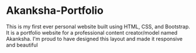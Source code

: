 # Akanksha-Portfolio
This is my first ever personal website built using HTML, CSS, and Bootstrap. It is a portfolio website for a professional content creator/model named Akanksha. I'm proud to have designed this layout and made it responsive and beautiful

